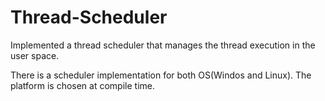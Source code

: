 # Thread-Scheduler

Implemented a thread scheduler that manages the thread execution in the user space.

There is a scheduler implementation for both OS(Windos and Linux).
The platform is chosen at compile time.
